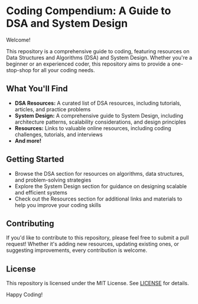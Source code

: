 # Coding Compendium: A Guide to DSA and System Design

Welcome!

This repository is a comprehensive guide to coding, featuring resources on Data Structures and Algorithms (DSA) and System Design. Whether you're a beginner or an experienced coder, this repository aims to provide a one-stop-shop for all your coding needs.

## What You'll Find

- **DSA Resources:** A curated list of DSA resources, including tutorials, articles, and practice problems
- **System Design:** A comprehensive guide to System Design, including architecture patterns, scalability considerations, and design principles
- **Resources:** Links to valuable online resources, including coding challenges, tutorials, and interviews
- **And more!**

## Getting Started

- Browse the DSA section for resources on algorithms, data structures, and problem-solving strategies
- Explore the System Design section for guidance on designing scalable and efficient systems
- Check out the Resources section for additional links and materials to help you improve your coding skills

## Contributing

If you'd like to contribute to this repository, please feel free to submit a pull request! Whether it's adding new resources, updating existing ones, or suggesting improvements, every contribution is welcome.

## License

This repository is licensed under the MIT License. See [LICENSE](LICENSE) for details.

Happy Coding!
